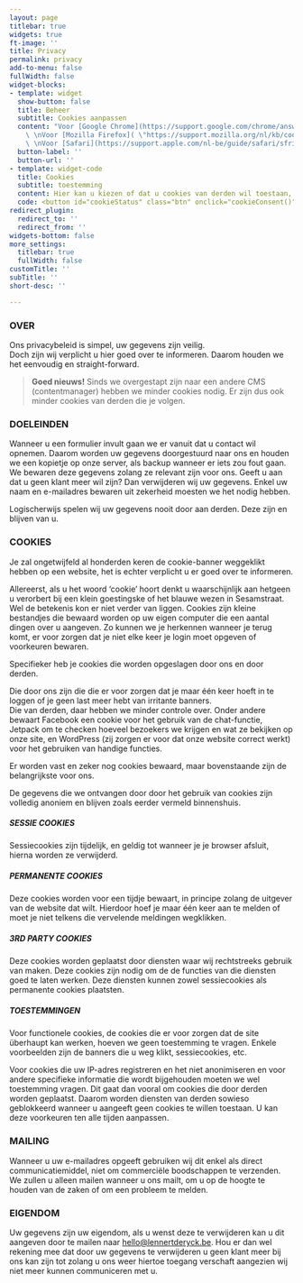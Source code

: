 ```yaml
---
layout: page
titlebar: true
widgets: true
ft-image: ''
title: Privacy
permalink: privacy
add-to-menu: false
fullWidth: false
widget-blocks:
- template: widget
  show-button: false
  title: Beheer
  subtitle: Cookies aanpassen
  content: "Voor [Google Chrome](https://support.google.com/chrome/answer/95647?co=GENIE.Platform%3DDesktop&hl=nl)
    \ \nVoor [Mozilla Firefox]( \"https://support.mozilla.org/nl/kb/cookies-verwijderen-gegevens-wissen-websites-opgeslagen\")
    \ \nVoor [Safari](https://support.apple.com/nl-be/guide/safari/sfri11471/mac)"
  button-label: ''
  button-url: ''
- template: widget-code
  title: Cookies
  subtitle: toestemming
  content: Hier kan u kiezen of dat u cookies van derden wil toestaan, of blokkeren.
  code: <button id="cookieStatus" class="btn" onclick="cookieConsent()">Toestemming</button>
redirect_plugin:
  redirect_to: ''
  redirect_from: ''
widgets-bottom: false
more_settings:
  titlebar: true
  fullWidth: false
customTitle: ''
subTitle: ''
short-desc: ''

---
```

### OVER

Ons privacybeleid is simpel, uw gegevens zijn veilig.  
Doch zijn wij verplicht u hier goed over te informeren. Daarom houden we het eenvoudig en straight-forward.

> **Goed nieuws!** Sinds we overgestapt zijn naar een andere CMS (contentmanager) hebben we minder cookies nodig. Er zijn dus ook minder cookies van derden die je volgen.

### DOELEINDEN

Wanneer u een formulier invult gaan we er vanuit dat u contact wil opnemen. Daarom worden uw gegevens doorgestuurd naar ons en houden we een kopietje op onze server, als backup wanneer er iets zou fout gaan. We bewaren deze gegevens zolang ze relevant zijn voor ons. Geeft u aan dat u geen klant meer wil zijn? Dan verwijderen wij uw gegevens. Enkel uw naam en e-mailadres bewaren uit zekerheid moesten we het nodig hebben.

Logischerwijs spelen wij uw gegevens nooit door aan derden. Deze zijn en blijven van u.

### COOKIES

Je zal ongetwijfeld al honderden keren de cookie-banner weggeklikt hebben op een website, het is echter verplicht u er goed over te informeren.

Allereerst, als u het woord ‘cookie’ hoort denkt u waarschijnlijk aan hetgeen u verorbert bij een klein goestingske of het blauwe wezen in Sesamstraat. Wel de betekenis kon er niet verder van liggen. Cookies zijn kleine bestandjes die bewaard worden op uw eigen computer die een aantal dingen over u aangeven. Zo kunnen we je herkennen wanneer je terug komt, er voor zorgen dat je niet elke keer je login moet opgeven of voorkeuren bewaren.

Specifieker heb je cookies die worden opgeslagen door ons en door derden.

Die door ons zijn die die er voor zorgen dat je maar één keer hoeft in te loggen of je geen last meer hebt van irritante banners.  
Die van derden, daar hebben we minder controle over. Onder andere bewaart Facebook een cookie voor het gebruik van de chat-functie, Jetpack om te checken hoeveel bezoekers we krijgen en wat ze bekijken op onze site, en WordPress (zij zorgen er voor dat onze website correct werkt) voor het gebruiken van handige functies.

Er worden vast en zeker nog cookies bewaard, maar bovenstaande zijn de belangrijkste voor ons.

De gegevens die we ontvangen door door het gebruik van cookies zijn volledig anoniem en blijven zoals eerder vermeld binnenshuis.

##### SESSIE COOKIES

Sessiecookies zijn tijdelijk, en geldig tot wanneer je je browser afsluit, hierna worden ze verwijderd.

##### PERMANENTE COOKIES

Deze cookies worden voor een tijdje bewaart, in principe zolang de uitgever van de website dat wilt. Hierdoor hoef je maar één keer aan te melden of moet je niet telkens die vervelende meldingen wegklikken.

##### 3RD PARTY COOKIES

Deze cookies worden geplaatst door diensten waar wij rechtstreeks gebruik van maken. Deze cookies zijn nodig om de de functies van die diensten goed te laten werken. Deze diensten kunnen zowel sessiecookies als permanente cookies plaatsten.

##### TOESTEMMINGEN

Voor functionele cookies, de cookies die er voor zorgen dat de site überhaupt kan werken, hoeven we geen toestemming te vragen. Enkele voorbeelden zijn de banners die u weg klikt, sessiecookies, etc.

Voor cookies die uw IP-adres registreren en het niet anonimiseren en voor andere specifieke informatie die wordt bijgehouden moeten we wel toestemming vragen. Dit gaat dan vooral om cookies die door derden worden geplaatst. Daarom worden diensten van derden sowieso geblokkeerd wanneer u aangeeft geen cookies te willen toestaan. U kan deze voorkeuren ten alle tijden aanpassen.

### MAILING

Wanneer u uw e-mailadres opgeeft gebruiken wij dit enkel als direct communicatiemiddel, niet om commerciële boodschappen te verzenden.  
We zullen u alleen mailen wanneer u ons mailt, om u op de hoogte te houden van de zaken of om een probleem te melden.

### EIGENDOM

Uw gegevens zijn uw eigendom, als u wenst deze te verwijderen kan u dit aangeven door te mailen naar hello@lennertderyck.be. Hou er dan wel rekening mee dat door uw gegevens te verwijderen u geen klant meer bij ons kan zijn tot zolang u ons weer hiertoe toegang verschaft aangezien wij niet meer kunnen communiceren met u.